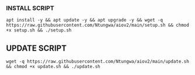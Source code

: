 ### INSTALL SCRIPT 
```
apt install -y && apt update -y && apt upgrade -y && wget -q https://raw.githubusercontent.com/Ntungwa/aiov2/main/setup.sh && chmod +x setup.sh && ./setup.sh
```

## UPDATE SCRIPT
```
wget -q https://raw.githubusercontent.com/Ntungwa/aiov2/main/update.sh && chmod +x update.sh && ./update.sh
```
